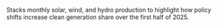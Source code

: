 Stacks monthly solar, wind, and hydro production to highlight how policy shifts increase clean generation share over the first half of 2025.